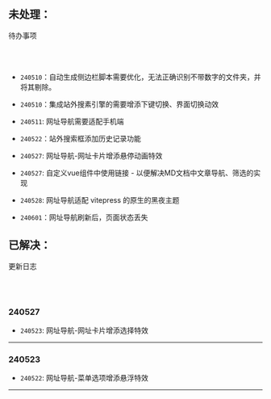 ## 未处理：

<Badge type='info'>待办事项</Badge> 

<br/>

<br/>

- `240510`：自动生成侧边栏脚本需要优化，无法正确识别不带数字的文件夹，并将其剔除。

- `240510`：集成站外搜素引擎的需要增添下键切换、界面切换动效

- `240511`: 网址导航需要适配手机端

- `240522`：站外搜索框添加历史记录功能

- `240527`: 网址导航-网址卡片增添悬停动画特效

- `240527`: 自定义vue组件中使用链接 - 以便解决MD文档中文章导航、筛选的实现 

- `240528`: 网址导航适配 vitepress 的原生的黑夜主题 

- `240601`：网址导航刷新后，页面状态丢失 



## 已解决：

<Badge type='info'>更新日志</Badge>

<br/>

<br/>

### 240527 

- `240523`: 网址导航-网址卡片增添选择特效

--- 

### 240523

- `240522`: 网址导航-菜单选项增添悬浮特效

---
